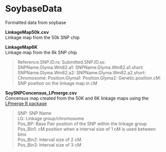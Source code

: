# SoybaseData
Formatted data from soybase  

**LinkageMap50k.csv**  
Linkage map from the 50k SNP chip  

**LinkageMap6K**  
Linkage map from the 6k SNP chip  
> Reference.SNP.ID.rs:
> Submitted.SNP.ID.ss: 
> SNPName.Glyma.Wm82.a1: 
> SNPName.Glyma.Wm82.a1.short: 
> SNPName.Glyma.Wm82.a2: 
> SNPName.Glyma.Wm82.a2.short:  
> Chromosome:
> Position.Glyma1: 
> Position.Glyma2: 
> Genetic.position.cM: SNP position on the linkage map in cM  

**SoySNPConcensus_LPmerge.csv**  
Concensus map created from the 50K and 6K linkage maps using the [LPmerge R package](https://academic.oup.com/bioinformatics/article/30/11/1623/284175)    
> SNP: SNP Name  
> LG: Linkage group/chromosome  
> Pos_BP: Base Pair position of the SNP within the linkage group  
> Pos_Bin1: cM position when a interval size of 1 cM is used between bins  
> Pos_Bin2: Interval size of 2 cM  
> Pos_Bin3: Interval size of 3 cM  
